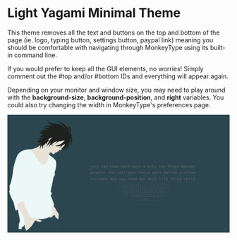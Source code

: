 # Light Yagami Minimal Theme

This theme removes all the text and buttons on the top and bottom of the page (ie. logo, typing button, settings button, paypal link) meaning you should be comfortable with navigating through MonkeyType using its built-in command line.

If you would prefer to keep all the GUI elements, no worries! Simply comment out the #top and/or #bottom IDs and everything will appear again.

Depending on your monitor and window size, you may need to play around with the **background-size**, **background-position**, and **right** variables. You could also try changing the width in MonkeyType's preferences page.

![Theme with keymap](Screenshots/Light-Yagami-with-Keymap.png)
